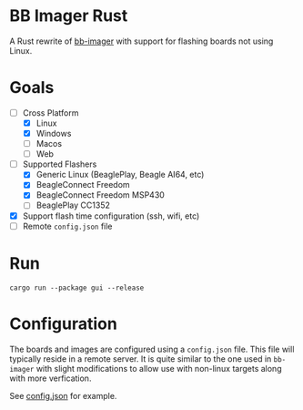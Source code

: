# BB Imager Rust

A Rust rewrite of [bb-imager](https://openbeagle.org/beagleboard/bb-imager) with support for flashing boards not using Linux.

# Goals
- [ ] Cross Platform
    - [x] Linux
    - [x] Windows
    - [ ] Macos
    - [ ] Web
- [ ] Supported Flashers
    - [x] Generic Linux (BeaglePlay, Beagle AI64, etc)
    - [x] BeagleConnect Freedom
    - [x] BeagleConnect Freedom MSP430
    - [ ] BeaglePlay CC1352
- [x] Support flash time configuration (ssh, wifi, etc)
- [ ] Remote `config.json` file

# Run

```shell
cargo run --package gui --release
```

# Configuration

The boards and images are configured using a `config.json` file. This file will typically reside in a remote server. It is quite similar to the one used in `bb-imager` with slight modifications to allow use with non-linux targets along with more verfication.

See [config.json](config.json) for example.
